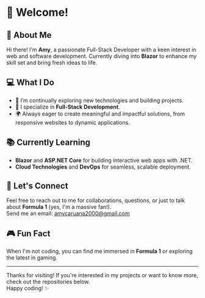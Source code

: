 # 👋 Welcome!

## 🚀 About Me
Hi there! I'm **Amy**, a passionate Full-Stack Developer with a keen interest in web and software development. Currently diving into **Blazor** to enhance my skill set and bring fresh ideas to life.

## 💻 What I Do
- 🌱 I’m continually exploring new technologies and building projects.
- 🔧 I specialize in **Full-Stack Development**.
- 🌍 Always eager to create meaningful and impactful solutions, from responsive websites to dynamic applications.

## 📚 Currently Learning
- **Blazor** and **ASP.NET Core** for building interactive web apps with .NET.
- **Cloud Technologies** and **DevOps** for seamless, scalable deployment.

## 💬 Let's Connect
Feel free to reach out to me for collaborations, questions, or just to talk about **Formula 1** (yes, I'm a massive fan!).  
Send me an email: [amycaruana2000@gmail.com](amycaruana2000@gmail.com)

## 🎮 Fun Fact
When I'm not coding, you can find me immersed in **Formula 1** or exploring the latest in gaming.

---

Thanks for visiting! If you're interested in my projects or want to know more, check out the repositories below.  
Happy coding! ✨
